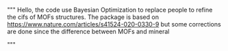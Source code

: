 """
Hello, the code use Bayesian Optimization to replace people to refine the cifs of MOFs structures. The package is based on https://www.nature.com/articles/s41524-020-0330-9 but some corrections are done since the difference between MOFs and mineral

"""
